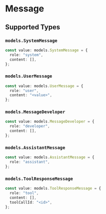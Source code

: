 # Message


## Supported Types

### `models.SystemMessage`

```typescript
const value: models.SystemMessage = {
  role: "system",
  content: [],
};
```

### `models.UserMessage`

```typescript
const value: models.UserMessage = {
  role: "user",
  content: "<value>",
};
```

### `models.MessageDeveloper`

```typescript
const value: models.MessageDeveloper = {
  role: "developer",
  content: [],
};
```

### `models.AssistantMessage`

```typescript
const value: models.AssistantMessage = {
  role: "assistant",
};
```

### `models.ToolResponseMessage`

```typescript
const value: models.ToolResponseMessage = {
  role: "tool",
  content: [],
  toolCallId: "<id>",
};
```


